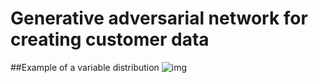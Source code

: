# Generative adversarial network for creating customer data

##Example of a variable distribution
![img](https://i.imgur.com/EYucZfn.png)
